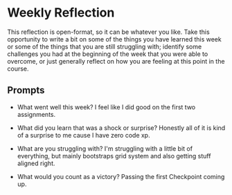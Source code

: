 # Weekly Reflection
This reflection is open-format, so it can be whatever you like. Take this opportunity to write a bit on some of the things you have learned this week or some of the things that you are still struggling with; identify some challenges you had at the beginning of the week that you were able to overcome, or just generally reflect on how you are feeling at this point in the course.

## Prompts
- What went well this week?
I feel like I did good on the first two assignments.

- What did you learn that was a shock or surprise?
Honestly all of it is kind of a surprise to me cause I have zero code xp.

- What are you struggling with?
I'm struggling with a little bit of everything, but mainly bootstraps grid system and also getting stuff aligned right.

- What would you count as a victory?
Passing the first Checkpoint coming up. 
<!-- I aced the checkpoint! -->
